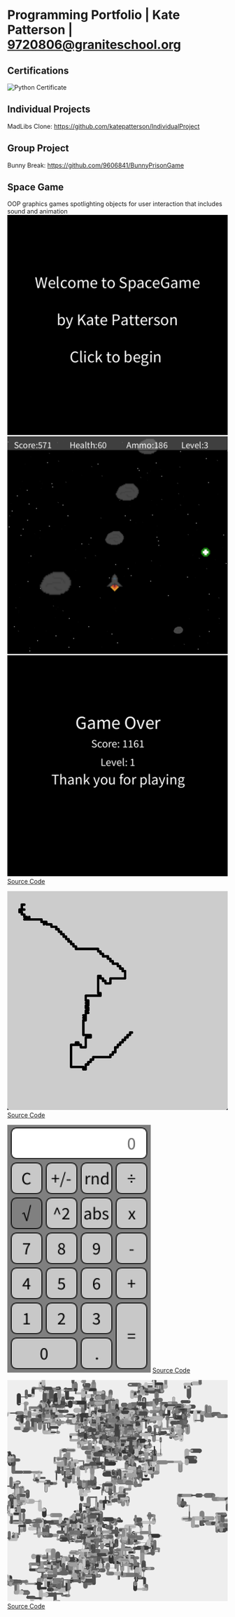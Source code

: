 # Programming Portfolio | Kate Patterson | 9720806@graniteschool.org

## Certifications
![Python Certificate]()

## Individual Projects
MadLibs Clone: https://github.com/katepatterson/IndividualProject

## Group Project
Bunny Break: https://github.com/9606841/BunnyPrisonGame

## Space Game
OOP graphics games spotlighting objects for user interaction that includes sound and animation
![Spacegame Menu](https://github.com/katepatterson/programmingportfolio/blob/main/images/SpaceGameStart.png?raw=true)
![Spacegame Gameplay](https://github.com/katepatterson/programmingportfolio/blob/main/images/SpaceGamePlay.png?raw=true)
![Spacegame GameOver](https://github.com/katepatterson/programmingportfolio/blob/main/images/SpaceGameEnd.png?raw=true)
[Source Code](https://github.com/katepatterson/programmingportfolio/blob/main/src/SpaceGame%205.zip)

![EtchASketch Main](https://github.com/katepatterson/programmingportfolio/blob/main/images/EtchSketchPlay.png?raw=true)
[Source Code](https://github.com/katepatterson/programmingportfolio/blob/main/src/EtchASketch.pde)

![Calculator Main](https://github.com/katepatterson/programmingportfolio/blob/main/images/Calculator.png?raw=true)
[Source Code](https://github.com/katepatterson/programmingportfolio/blob/main/src/CalculatorFinal.zip)

![ScreenSaver Main](https://github.com/katepatterson/programmingportfolio/blob/main/images/ScreenSaver.png?raw=true)
[Source Code](https://github.com/katepatterson/programmingportfolio/blob/main/src/ScreenSaver.pde)
